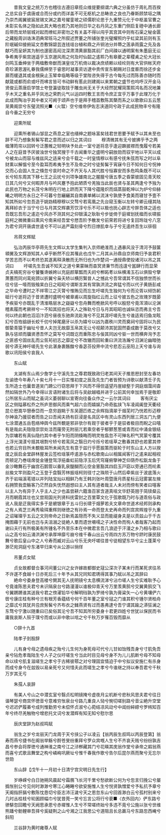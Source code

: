 <!-- { "loadSidebar": true } -->
　　昔我文皇之统万方也稽往古遵旧章揽众维提要纲谓六典之分虽仿于周礼而百揆之总实自于虞唐或合而分或约而详盖不可无枢机之总畴咨之良也乃眷斯顾禁垣之隅乃崇杰阁翼彼宸居锡文渊之嘉号擢銮坡之硕儒职论思于九重赞元化于中枢虽官曹之未彰实名体之隐如此其大略也若乃其地则日华之右丹凤之东重门侧启复磴中通长廊后带而龙矫层城对起而缭虹非密勿之有关盖不得以闯乎其宫其中则有石渠之秘金匮之藏殷周训诰洙泗典常班马之所叙述贾董之所铺张奎光璧耀照灼乎虹梁其前则有玉阶珉磩仰接俯延文杏敷锦碧芸连钱瑶台植和鼎之卉铜池分并蔕之莲承雨露之先及各献巧而呈妍其为制也邃密高闳沈深肃清黄扉豁其前厂白间疎以通明案有朱墨庭无讼争希夷乎紫宫逍遥乎玉京邈风雨之何及时仙韶之逺聆乃有皋夔之辈稷禼之伦大冠长剑鸣玉垂绅坐于两楹敷帝猷而演皇坟万机倚以裁决庶绩赖以经纶则有大官供帐天府奇珍湛恩渥礼眷我儒绅至于睿思时凝事资访逮中贵传宣东朝赐对日度晷而徐还步金扉而缓退其或金根戾止玉辇幸临略等级于堂陛咨失得于古今每先过而陈善亦随时而献箴或都而俞或吁而咈言皆可书动鲜有慝此则建阁以来累朝之盛节也呜呼汉开金马贤俊云蒸唐启学馆士夸登瀛徒取技于雕虫尚无关于大经然犹耀简策熙鸿名而况地兼乎木天之重名并乎凤池之荣酌元气以运四时敷王言而令庶正宜乎万事于此理万化于此成而陶冶乎其中者又可阙于颂声也于是拜手稽首敷陈其槩而系之以歌歌曰五云葱茏黄阁崇兮东璧流照光■〈火彗〉空兮维帝伊佐志浃道同兮政于此成民物丰兮有隆自今垂之无穷兮

　　迎熏所赋

　　迎熏所者锡山邹显之燕息之室也缙绅之题咏富矣钱君世恩要予赋予以其未至也辞不可乃想象髣髴写君之意而述以归之其词曰
　　穆清微其有无兮披拂乎予之两楹薄筠帘以回转兮泛蕙帷之轻明块予处此一室兮逝将息乎逢迎蹶披襟而曳履兮若美人之在庭昔予厌彼浊世兮独冥搜于千古闻重华之盛明兮嗣放勋而驭宇地以平天以成兮被龙山而容与维兹风之适来兮会千载之一时皇情穆以有感兮抚朱弦而写之时以阜财熏以解愠兮至今盈耳而希夷予生不及帝之时兮徒髣髴于宵寐今日不知何日兮怳神交而心会固人生之倏忽兮哀时命之不齐天与人其代胜兮恒寡安而多危鸣条既不可以长兮矧东周其下移七王之云扰兮刘项争雄南北之腥膻兮唐五季之昏蒙彼固见青天皎日其几何兮又何暇弄月与吟风蹇予抱此陋质兮羌独当此辰也贤与圣其两逢兮予独为此民也万物之长茂兮朱明在行地上跻而天下降兮蕴隆炽而熇蒸鼓乾坤以为炉兮仰赫曦之明明方永日之不可暮兮忽纚纚其自南袭单絺以流沫兮孰使予食美而寝甘予壹不知其所如兮忽吾造于姚妫精穆穆以交骛兮若鸾凰之先台窥玉衡以左转兮卿云缦其陆离拜紾衣于当宁兮日与月其交辉袭芳饮淳兮乐不可以极也抚心辟志兮胖吾体之适也吾既忘吾形之逺迩兮风亦不测其何之仰银潢之耿耿兮步徙倚于庭墀划抚楹而长啸振庭柯之微微重曰熏风兮南来经吾堂兮厯吾阶予散发兮前荣若将进兮复回玲珑兮八窓为君兮洞开唐虞世逺兮不可以追严霜刻骨兮烈日燎肌幸与子兮无逺终吾生以徘徊

　　吊蒋文辉赋

　　弘治丙辰华亭蒋先生文辉以太学生集判入京师絶淮而上遇暴风没于清河予鼓箧頖黉及文辉游知其人卓乎断然不应其罹此也戊午二月其从孙鼎自京师南归予哀君积学苦志而不以考终恐其遂离释涣散而无所归也为作楚词一通授鼎使投诸河以吊之其词曰
　　吁嗟先生吾诚不知天之道兮果蒙昧而杳冥贤秉节而迍邅兮嚚肆行而显荣贞夫槁死穷谷兮饕餮谗嫉姱以充庭颜箪瓢而夭阏兮栁跖耉以纵横淆玉石以俱毁兮擥萧蕙而同刈鸾宛颈以折翼兮枭夭矫以横厉繄昔人之憾此兮吾常谓其不信独愤世而长往兮惩一噎而毁飱杲白日之昭昭兮谓斯言其有常孰洪流之奔猛兮而以代子黄肠彭咸之毕命兮遭时之不祥零江之灭膂兮惟贿见而忘生吁嗟先生独何为兮而沦胥以倾饬躬砥行兮逝将迈于昔贤遭时盛明兮被章甫以周旋指红云而上征兮披五色之玫瑰岁既晏予疾驱兮亦既乱于清淮晧层氷之嶷嶷兮忽舟舞而桅掀风号呼以殷怒兮竟浑澒以沦渊稽素履而考厥祥兮一不知其招也将天人之殊轨兮日与月其昭昭也诚纵恣而弗主兮吾何以终此朝也滔滔汴泗兮昼夜东驰奔流赴海兮不见其涯吁嗟先生兮谁适焉归鱼龙眩幻兮百恠谽谺长蛟千仞兮掉尾磨牙以杀为嬉兮以凶为嘉秩川灵而奠祠兮固将以为民御絷青猿于幽址兮昔人夫岂无故靡玉帛其无让兮视颠沛其犹固然委成数于莫改兮又孰与惩顽而牖贤懑吾怀之莫写兮词既讫而重陈忠与佞其同凶兮驱一世而横奔洵予志之匪惑兮固丝乱而尘氛茍初志之靡定兮不改辙而回轮重曰洪流浩瀚兮汨渊沦幽暗弛弱兮漭无神吁嗟先生兮此湛身裹餦餭兮香苾芬投畀中流兮悲忍云巫阳上天兮谁与询歌以讯阳侯兮哀我人

　　东山赋

　　太湖有东山焉少詹学士守溪先生之尊君既致政归老其间天子推恩厯封至左春坊左谕徳今年寿八十矣七月十一日实惟初度之辰及先生门者皆预为诗歌以献清壬子先生所造士也曩昔道吴门蹐公行窃思拜于下风而不得但遥望丹崖緑壑于洞庭烟霭间杳然如隔世外乃今幸得以言语附诸生后将与吴歈越唱并进于公前其何幸加焉于是敬即公所居东山而赋之虽词义萎弱聊以宣寄向往备众作之一云尔其词曰
　　客有厌尘区之侧隘慕松乔之所庐思御风而乘气超六合而嬉娱乃命奇肱挟飞车凌阊阖登天衢经昆仑厯嵩华憩泰岱而一息穷遐眺于东吴遡匹练之余辉指滴翠于烟芜时乃恍若形迈穆尔神渝乃援驭者而告之曰吾闻夫扬有巨浸是名具区中有灵山东西列居三洞五门九便七涂潜通五岳苞络坤舆今兹所覩是邪非欤尔有觌于彼者乎于是驭者极目而睨之曰嘻有是哉此夫隐隐崇崇处洼而窿旁无附丽兀若乘空者乎郁鬰葱葱或青而红中涌金银结为崇墉若有真仙隐约其中者乎乍阳而阴倏晦而明灵恠翕忽不可殚名积气冥蒙兮覆其上浮光滉漾兮揺其垠剽兮矫兮若鸾凤之翳日灼兮烁兮若瑶草之敷春其舒也若雾其停也若云穷目所未覩极耳所未闻先生有意于兹行乎愿振策而驱轮于时东山主人方以揆度之辰启金堂辟林屋发云签检瑶箓呼逺游与赤松歌南山以相属闻客行之逺来起相视而顿足乃巻瑶席徙金锺登驾浮挹垂虹前隐浮玉后凭穹窿俯擥神芝仰荫乔松翫龙鱼于金沙瞰舞石于幽宫石鹅管以垂乳泉醍醐而沁空金窻豁其四启玉戸窈以旁通已而纶素丝揄文竿则盈尺之玉登于盘翳芳林振瑶柯则径寸之珠陨于山然后牵紫丝于波底落火齐于岩端溪芼错以并列陆宝灿以相鲜乃有王韩刘张叶周暨唐月质星标云冠雾裳左掖右拥赞我壶觞客乃茫然自失怃然遐想曰主人其有道者哉主人未对而傍有笑者曰嘻客以主人为有异于人乎主人之少也盖尝耕六籍渔百家含道真咀文华舒英翘于简牍粲云月而朝霞其壮也又尝观国光列贤科抚雷封之百里覃文化于弦歌既乃时与道乖俗与政讹人我是迂我得实多于是褫银章于五斗归长啸于烟萝若夫文章命世道术经邦则承构之有人焉芝兰再秀瑜珥重辉则继徳之有孙焉一命而登太史再命而列宫宾辉煌乎九重之诏璀璨乎五云之文则帝命之日新焉盖隠而不失义显而能禔身夫是以贲兹山于千古掩图藉于无前也岂与夫沮溺之徒絶人羣而遗世嗫嚅之子决性命而徇人者哉客乃起而谢曰夫行有所极美有所锺名不外至乐本在中微君言吾几浪迹于汗漫之乡乃相与歌曰山之高兮如云涌洪渊兮承厚坤靡亏崩兮维千春山出云兮雨四方苏万物兮跻时康民鼓舞兮歌后皇山中之人兮寿而臧对云山兮乐无央吁嗟往昔兮徒相望东华兮尘土蓬莱兮渺茫宛洞庭兮东渚早归来兮从公游以徜徉

　　吊董贞女赋

　　贞女故都督佥事河间董公兴之女许嫁故都御史冦公深次子某未行而某死求往吊不许遂不食越十日亦死后三十年予从其兄同知君琇得其事乃赋以吊之其辞曰
　　絶命兮委身登高楼兮閴其无人抚明镜兮太息横流涕兮沾巾嗟人生兮实难耿予心兮竟谁陈思夫君兮未识隔泉台兮路漫漫以谁极仰青天兮万里羡黄鹄兮交翼黄鹄交飞兮翼蹡蹡谁其送我兮君之傍濯铅华兮解明珰孰为罗绮兮孰为膏粱矢一心兮黄壤俨六辔兮康庄桂有种兮兰有根芳香蕴结兮何千百年董之室兮冦之门谁其积兮锺尔贤柏舟之靡忒兮其犹共卺庶髣髴兮齐布衣之雠燕贤有过而愚弗逮兮吾宁谓其踰之漭狂澜之东骛兮宁激以随重曰已矣俗其沦兮吾不知其所穷委身十君更四姓兮世犹以保民而书庸我哀斯人殒于璞兮而或以非中歌以唁之兮千秋万岁罹百毁而靡从

　　○辞十九首

　　陆孝子刲股辞

　　儿有身兮母之遗母疾之殆兮儿生何为身死母可代兮儿甘如饴残吾身兮寸肌免吾亲兮阽危孝哉陆生兮人子之仪吁嗟生兮当此时目见母兮身不为儿儿肌断兮母不知母命以续兮肌复滋嗟生之孝兮于古稀彼鄠之对兮理固宜情迫于中兮拟议安施仁有杀身而成兮身今在兹毁以易亲死兮又何惜夫此而嗟生之孝兮今谁继之持以奉吾君兮千秋万岁其无亏

　　朱孺人哀辞

　　有美人兮山之中潜玄室兮翳贞松明镜掩兮虚夜月尘机断兮悲秋风思夫君兮往日谐琴瑟兮商宫怀徳音兮意难穷怅泉台兮路几重良人恸兮惋切嗟别路兮音尘絶升空堂兮迟迟俨履綦兮成列惟勤劳兮未偿怀贞淑兮心菀结凉风动兮中闺纷綷縩兮罗帏知百年兮终尽羌触物兮增悲托文词兮发潜辉有知无知兮慰尔思

　　辰庆堂辞为赵叔鸣赋

　　翁生之岁兮龙丽天门龙周于天兮挟公子以凌云【翁丙辰生叔鸣以丙辰登第】翁寿而燕兮捷书在阍翁举觞兮酹苍旻纷重拜兮罗众宾嘅人生兮不齐哀夭贱兮纷纷孰吉昌兮参会将厚徳兮通神淮之南兮江之浒栁藏其门兮花暎其庑翁作堂兮承帝之嘏翁燕而喜兮式歌且舞堂之构兮嶙峋巩厥址兮惟千春我作歌兮告尔后昆尔燕而聚兮无忘尔世勋

　　东山辞【戊午十一月初十日清宁宫灾明日先生行】

　　岁峥嵘兮白日驰朔风晨起兮霜鴈飞长河千里兮愁欲断公何为兮忽言归挽公兮屡撝怅别公兮见何时渺渺兮寒江心睠睠兮欲安施惟人生兮悦贤孰憎爱兮予私抗予章兮天阍指肝膈兮敷陈忱恳切兮臣志沛汪濊兮天之恩忽东山兮回首渺白云兮孤村别来兮几时丛桂枝兮轮囷顾幅巾兮犹昔莞一笑兮忘言公将行兮裵■〈衣外回内〉俨东路兮骖騑忽回瞻兮天阙思承恩兮赤墀惟人生兮不常嗟终始兮多违不竟兮公施以张兮世维熊蹯兮鲂鲤审吾择兮奚疑荆之山兮湘之江我思公兮道阻且长总羸马兮东路忽西崦兮斜阳

　　兰谷辞为黄时雍尊人赋

